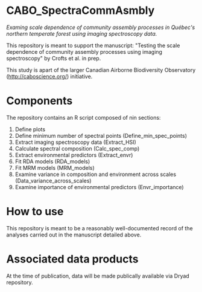 # CABO_SpectraCommAsmbly
*Examing scale dependence of community assembly processes in Québec's northern temperate forest using imaging spectroscopy data.*

This repository is meant to support the manuscript: 
"Testing the scale dependence of community assembly processes using imaging spectroscopy" by Crofts et al. in prep. 

This study is apart of the larger Canadian Airborne Biodiversity Observatory (http://caboscience.org/) initiative.

# Components
The repository contains an R script composed of nin sections:
01. Define plots 
02. Define minimum number of spectral points (Define_min_spec_points)
03. Extract imaging spectroscopy data (Extract_HSI)
04. Calculate spectral composition (Calc_spec_comp)
05. Extract environmental predictors (Extract_envr)
06. Fit RDA models (RDA_models)
07. Fit MRM models (MRM_models)
08. Examine variance in composition and environment across scales (Data_variance_across_scales)
09. Examine importance of environmental predictors (Envr_importance)

# How to use
This repository is meant to be a reasonably well-documented record of the analyses carried out in the manuscript detailed above. 

# Associated data products
At the time of publication, data will be made publically available via Dryad repository. 

